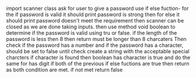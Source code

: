 import scanner class
ask for user to give a password
use if else fuction- for the if password is valid it should print password is strong
then for else it should print password doesn't meet the requirement
then scanner can be closed as we are done taking inputs.
then use method void boolean to determine if the password is valid using tru or false. 
if the length of the password is less then 8 then return must be longer than 8 charcaters
Then check if the password has a number and if the password has a character, should be set to false until check
create a string with the acceptable special charcters
if character is found then boolean has character is true and do the same for has digit
if both of the previous if else fuctions are true then return as both condition are met.
if not met return false 
